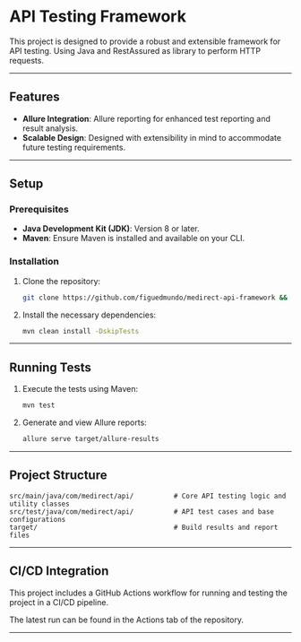 # API Testing Framework

This project is designed to provide a robust and extensible framework for API testing. Using Java and RestAssured as library to perform HTTP requests.

---

## Features

- **Allure Integration**: Allure reporting for enhanced test reporting and result analysis.
- **Scalable Design**: Designed with extensibility in mind to accommodate future testing requirements.

---

## Setup

### Prerequisites

- **Java Development Kit (JDK)**: Version 8 or later.
- **Maven**: Ensure Maven is installed and available on your CLI.

### Installation

1. Clone the repository:
   ```bash
   git clone https://github.com/figuedmundo/medirect-api-framework && cd medirect-api-framework 
   ```

2. Install the necessary dependencies:
   ```bash
   mvn clean install -DskipTests
   ```

---

## Running Tests

1. Execute the tests using Maven:
   ```bash
   mvn test
   ```

2. Generate and view Allure reports:
   ```bash
   allure serve target/allure-results
   ```

---

## Project Structure

```plaintext
src/main/java/com/medirect/api/          # Core API testing logic and utility classes
src/test/java/com/medirect/api/          # API test cases and base configurations
target/                                  # Build results and report files
```


---

## CI/CD Integration

This project includes a GitHub Actions workflow for running and testing the project in a CI/CD pipeline.

The latest run can be found in the Actions tab of the repository.

---
